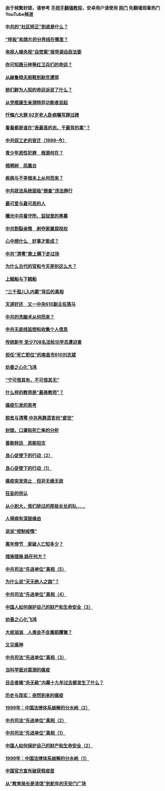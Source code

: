 #### 由于频繁封锁，请参考 [手把手翻墙教程](https://github.com/gfw-breaker/guides/wiki/)，安卓用户请使用 [网门](https://github.com/gfw-breaker/nogfw/blob/master/dl.md?t=04082101) 免翻墙观看热门YouTube频道 

#### [中共的“社区矫正”到底是什么？](../pages/19/422870.md?t=04082101) 

#### [“样板”和禁片的分界线在哪里？](../pages/19/422704.md?t=04082101) 

#### [电视人揭央视“自焚案”报导源自政法委](../pages/19/422770.md?t=04082101) 

#### [你可知聂元梓等红卫兵们的命运？](../pages/19/422848.md?t=04082101) 

#### [从赫鲁晓夫脱鞋到耐克遭邪](../pages/19/422826.md?t=04082101) 

#### [她们鲜为人知的命运诉说了什么？](../pages/19/422754.md?t=04082101) 

#### [从党棍康生亲测特异功能者说起](../pages/19/422657.md?t=04082101) 

#### [忏悔六大罪 92岁老人卧病嘱写罪过碑](../pages/19/422750.md?t=04082101) 

#### [看看都是谁在“表最高的忠、干最背的事”？](../pages/19/422703.md?t=04082101) 

#### [中共奴工史的变迁（1999-今）](../pages/19/422656.md?t=04082101) 

#### [青少年恶性犯罪　根源何在？](../pages/19/422449.md?t=04082101) 

#### [梧桐树　凤凰台](../pages/19/422442.md?t=04082101) 

#### [疾病与不幸根本上从何而来？](../pages/19/422438.md?t=04082101) 

#### [中共政法系统面临“倒查”违法罪行](../pages/19/422497.md?t=04082101) 

#### [最可爱与最可恶的人](../pages/19/422448.md?t=04082101) 

#### [曝光中共看守所、监狱里的黑幕](../pages/19/422390.md?t=04082101) 

#### [中共割裂亲情　剥夺家属探视权](../pages/19/422364.md?t=04082101) 

#### [心中想什么　好事才能成？](../pages/19/422318.md?t=04082101) 

#### [中共“清零”欺上瞒下走过场](../pages/19/422306.md?t=04082101) 

#### [为什么古代的官和今天差别这么大？](../pages/19/422228.md?t=04082101) 

#### [上贼船与下贼船](../pages/19/422276.md?t=04082101) 

#### [“三千孤儿入内蒙”背后的真相](../pages/19/422229.md?t=04082101) 

#### [天道好还　又一中央610副主任落马](../pages/19/422155.md?t=04082101) 

#### [中共的洗脑术从何而来？](../pages/19/422154.md?t=04082101) 

#### [中共无底线监控和收集个人信息](../pages/19/422039.md?t=04082101) 

#### [传统新年 至少708名法轮功学员遭迫害](../pages/19/421946.md?t=04082101) 

#### [担任“死亡职位”的南昌市610刘志斌](../pages/19/421957.md?t=04082101) 

#### [劝善之心化飞鸿](../pages/19/421164.md?t=04082101) 

#### [“宁可信其有，不可信其无”](../pages/19/421691.md?t=04082101) 

#### [什么样的教师是“最美教师”？](../pages/19/421755.md?t=04082101) 

#### [瘟疫引发的思考](../pages/19/421594.md?t=04082101) 

#### [脱贫与清零 中共再靠谎言创“盛世”](../pages/19/421590.md?t=04082101) 

#### [封锁、口罩和死亡率的分析](../pages/19/421495.md?t=04082101) 

#### [善能转运　恶能招灾](../pages/19/421334.md?t=04082101) 

#### [良心促使下的行动（2）](../pages/19/421361.md?t=04082101) 

#### [良心促使下的行动（1）](../pages/19/421302.md?t=04082101) 

#### [瘟疫突发突止　但非无缘无故](../pages/19/421281.md?t=04082101) 

#### [狂妄的供认](../pages/19/421199.md?t=04082101) 

#### [从小到大，我们排过的那些长长的队……](../pages/19/421243.md?t=04082101) 

#### [人得病有深层缘由](../pages/19/420864.md?t=04082101) 

#### [说说“控制疫情”](../pages/19/420831.md?t=04082101) 

#### [离年傍节　家破人亡知多少？](../pages/19/420563.md?t=04082101) 

#### [措施错施  路在何方？](../pages/19/420076.md?t=04082101) 

#### [中共司法“先进单位”真相（5）](../pages/19/419453.md?t=04082101) 

#### [为什么说“天无绝人之路”？](../pages/19/419618.md?t=04082101) 

#### [中共司法“先进单位”真相（4）](../pages/19/419452.md?t=04082101) 

#### [中国人如何保护自己的财产和生命安全（3）](../pages/19/419405.md?t=04082101) 

#### [劝善之心化飞鸿](../pages/19/418758.md?t=04082101) 

#### [大疫汹汹　人类会不会重蹈覆辙？](../pages/19/419691.md?t=04082101) 

#### [又见瘟神](../pages/19/419225.md?t=04082101) 

#### [中共司法“先进单位”真相（3）](../pages/19/419451.md?t=04082101) 

#### [当科学面对莫测的瘟疫](../pages/19/419625.md?t=04082101) 

#### [目击者揭“杀无赦”内幕十九年过去都发生了什么？](../pages/19/419617.md?t=04082101) 

#### [历史与现实：突然到来的瘟疫](../pages/19/419619.md?t=04082101) 

#### [1999年：中国法律体系崩解的分水岭（2）](../pages/19/419455.md?t=04082101) 

#### [中共司法“先进单位”真相（2）](../pages/19/419450.md?t=04082101) 

#### [中共司法“先进单位”真相（1）](../pages/19/419449.md?t=04082101) 

#### [中国人如何保护自己的财产和生命安全（2）](../pages/19/419404.md?t=04082101) 

#### [1999年：中国法律体系崩解的分水岭（1）](../pages/19/419454.md?t=04082101) 

#### [中国官方宣布破获假疫苗](../pages/19/419504.md?t=04082101) 

#### [从“教育局长是流氓”到蛇年的天安门广场](../pages/19/419470.md?t=04082101) 

